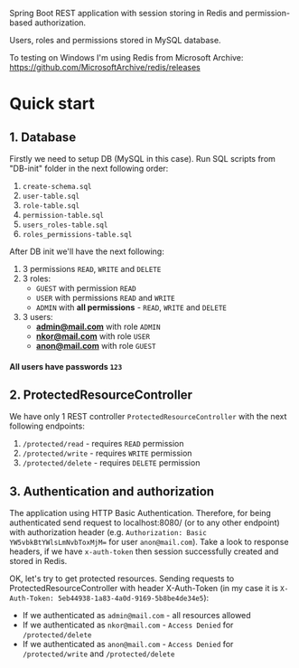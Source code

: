 Spring Boot REST application with session storing in Redis and permission-based authorization.

Users, roles and permissions stored in MySQL database.

To testing on Windows I'm using Redis from Microsoft Archive: https://github.com/MicrosoftArchive/redis/releases

# Quick start

## 1. Database
Firstly we need to setup DB (MySQL in this case). Run SQL scripts from "DB-init" folder in the next following order:
1. ```create-schema.sql```
2. ```user-table.sql```
3. ```role-table.sql```
4. ```permission-table.sql```
5. ```users_roles-table.sql```
6. ```roles_permissions-table.sql```

After DB init we'll have the next following:
1. 3 permissions ```READ```, ```WRITE``` and ```DELETE```
2. 3 roles:
    - ```GUEST``` with permission ```READ```
    - ```USER``` with permissions ```READ``` and ```WRITE```
    - ```ADMIN``` with **all permissions** -  ```READ```, ```WRITE``` and ```DELETE```
3. 3 users:
    - **admin@mail.com** with role ```ADMIN```
    - **nkor@mail.com** with role ```USER```
    - **anon@mail.com** with role ```GUEST```


#### All users have passwords ```123```


## 2. ProtectedResourceController
We have only 1 REST controller ```ProtectedResourceController``` with the next following endpoints:
1. ```/protected/read``` - requires ```READ``` permission
2. ```/protected/write``` - requires ```WRITE``` permission
3. ```/protected/delete``` - requires ```DELETE``` permission

## 3. Authentication and authorization
The application using HTTP Basic Authentication. Therefore, for being authenticated send request to localhost:8080/ (or to any other endpoint) with authorization header (e.g. ```Authorization: Basic YW5vbkBtYWlsLmNvbToxMjM=``` for user ```anon@mail.com```). Take a look to response headers, if we have ```x-auth-token``` then session successfully created and stored in Redis. 

OK, let's try to get protected resources. Sending requests to ProtectedResourceController with header X-Auth-Token (in my case it is ```X-Auth-Token: 5eb44938-1a83-4a0d-9169-5b8be4de34e5```):
- If we authenticated as ```admin@mail.com``` - all resources allowed
- If we authenticated as ```nkor@mail.com``` - ```Access Denied``` for ```/protected/delete```
- If we authenticated as ```anon@mail.com``` - ```Access Denied``` for ```/protected/write``` and ```/protected/delete```
